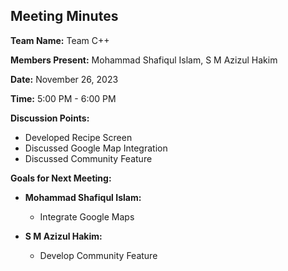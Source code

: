 ## Meeting Minutes

**Team Name:** Team C++

**Members Present:** Mohammad Shafiqul Islam, S M Azizul Hakim

**Date:** November 26, 2023

**Time:** 5:00 PM - 6:00 PM

**Discussion Points:**
- Developed Recipe Screen
- Discussed Google Map Integration
- Discussed Community Feature

**Goals for Next Meeting:**
- **Mohammad Shafiqul Islam:**
  - Integrate Google Maps

- **S M Azizul Hakim:**
  - Develop Community Feature